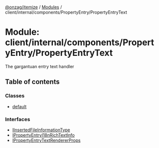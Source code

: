 [@onzag/itemize](../README.md) / [Modules](../modules.md) / client/internal/components/PropertyEntry/PropertyEntryText

# Module: client/internal/components/PropertyEntry/PropertyEntryText

The gargantuan entry text handler

## Table of contents

### Classes

- [default](../classes/client_internal_components_PropertyEntry_PropertyEntryText.default.md)

### Interfaces

- [IInsertedFileInformationType](../interfaces/client_internal_components_PropertyEntry_PropertyEntryText.IInsertedFileInformationType.md)
- [IPropertyEntryI18nRichTextInfo](../interfaces/client_internal_components_PropertyEntry_PropertyEntryText.IPropertyEntryI18nRichTextInfo.md)
- [IPropertyEntryTextRendererProps](../interfaces/client_internal_components_PropertyEntry_PropertyEntryText.IPropertyEntryTextRendererProps.md)
